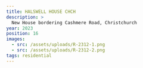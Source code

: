 ```yaml
---
title: HALSWELL HOUSE CHCH
description: >
  New House bordering Cashmere Road, Christchurch
year: 2023
position: 16
images:
  - src: /assets/uploads/R-2312-1.png
  - src: /assets/uploads/R-2312-2.png  
tags: residential
---
```




